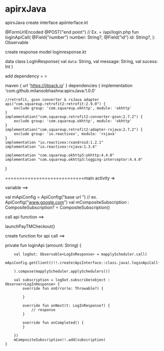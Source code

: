 # apirxJava
apirxJava
create interface  apiinterface.kt

 @FormUrlEncoded
    @POST("end point") //  Ex. =  /api/login.php
    fun loginApiCall(
        @Field("number") number: String?,
        @Field("id") id: String?,
    ): Observable<LogInResponse>

create response model loginresponse.kt

data class LogInResponse(
    val `data`: String,
    val message: String,
    val sucess: Int
)

add dependency = > 


maven { url 'https://jitpack.io' }
dependencies {
implementation 'com.github.milansobhashna:apirxJava:1.0.0'

    //retrofit, gson converter & rxJava adapter
    api("com.squareup.retrofit2:retrofit:2.9.0") {
        exclude group: 'com.squareup.okhttp', module: 'okhttp'
    }
    implementation("com.squareup.retrofit2:converter-gson:2.7.2") {
        exclude group: 'com.squareup.okhttp', module: 'okhttp'
    }
    implementation("com.squareup.retrofit2:adapter-rxjava:2.7.2") {
        exclude group: 'io.reactivex', module: 'rxjava'
    }
    implementation "io.reactivex:rxandroid:1.2.1"
    implementation "io.reactivex:rxjava:1.3.4"

    implementation "com.squareup.okhttp3:okhttp:4.4.0"
    implementation "com.squareup.okhttp3:logging-interceptor:4.4.0"
}


============================main activity => 

variable ==>

val mApiConfig = ApiConfig("base url ") // ex.  ApiConfig("www.google.com")
val mCompositeSubscription : CompositeSubscription? = CompositeSubscription()

call api function ==>

launchPayTMCheckout()

create function for api call ==>

private fun loginApi (amount: String) {
        
        val logOut: Observable<LogInResponse> = mapplyScheduler.call(
            mApiConfig.getClient()!!.create(ApiInterface::class.java).loginApiCall("number","id")

        ).compose(mapplyScheduler.applySchedulers())

        val subscription = logOut.subscribe(object : Observer<LogInResponse> {
            override fun onError(e: Throwable?) {

            }

            override fun onNext(t: LogInResponse?) {
                // response
            }

            override fun onCompleted() {
            }

        })
        mCompositeSubscription!!.add(subscription)
    }
